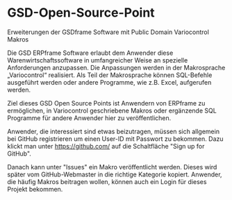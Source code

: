 # GSD-Open-Source-Point
Erweiterungen der GSDframe Software mit Public Domain Variocontrol Makros

Die GSD ERPframe Software erlaubt dem Anwender diese Warenwirtschaftssoftware in umfangreicher Weise an spezielle Anforderungen anzupassen. Die Anpassungen werden in der Makrosprache „Variocontrol“ realisiert. Als Teil der Makrosprache können SQL-Befehle ausgeführt werden oder andere Programme, wie z.B. Excel, aufgerufen werden.

Ziel dieses GSD Open Source Points ist Anwendern von ERPframe zu ermöglichen, in Variocontrol geschriebene Makros oder ergänzende SQL Programme für andere Anwender hier zu veröffentlichen.

Anwender, die interessiert sind etwas beizutragen, müssen sich allgemein bei GitHub registrieren um einen User-ID mit Passwort zu bekommen. Dazu klickt man unter https://github.com/ auf die Schaltfläche "Sign up for GitHub". 

Danach kann unter "Issues" ein Makro veröffentlicht werden. Dieses wird später vom GitHub-Webmaster in die richtige Kategorie kopiert. Anwender, die häufig Makros beitragen wollen, können auch ein Login für dieses Projekt bekommen.
